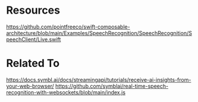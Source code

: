 # Resources

https://github.com/pointfreeco/swift-composable-architecture/blob/main/Examples/SpeechRecognition/SpeechRecognition/SpeechClient/Live.swift

# Related To

https://docs.symbl.ai/docs/streamingapi/tutorials/receive-ai-insights-from-your-web-browser/
https://github.com/symblai/real-time-speech-recognition-with-websockets/blob/main/index.js


